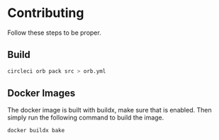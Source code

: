 # Contributing

Follow these steps to be proper.

## Build 

```bash
circleci orb pack src > orb.yml
```

## Docker Images  

The docker image is built with buildx, make sure that is enabled. Then simply run the following command to build the image.
  
```bash
docker buildx bake
```
